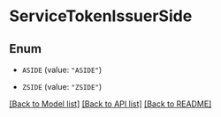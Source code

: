 # ServiceTokenIssuerSide

## Enum


* `ASIDE` (value: `"ASIDE"`)

* `ZSIDE` (value: `"ZSIDE"`)


[[Back to Model list]](../README.md#documentation-for-models) [[Back to API list]](../README.md#documentation-for-api-endpoints) [[Back to README]](../README.md)


